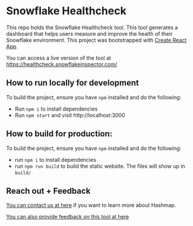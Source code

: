 # Snowflake Healthcheck
This repo holds the Snowflake Healthcheck tool. This tool generates a dashboard that helps users measure and improve the health of their Snowflake environment. This project was bootstrapped with [Create React App](https://github.com/facebook/create-react-app).

You can access a live version of the tool at https://healthcheck.snowflakeinspector.com/

## How to run locally for development
To build the project, ensure you have `npm` installed and do the following:
- Run `npm i` to install dependencies
- Run `npm start` and visit http://localhost:3000

## How to build for production:
To build the project, ensure you have `npm` installed and do the following:
- run `npm i` to install dependencies
- run `npm run build` to build the static website. The files will show up in `build/`

## Reach out + Feedback
[You can contact us at here](https://www.hashmapinc.com/reach-out) if you want to learn more about Hashmap.

[You can also provide feedback on this tool at here](https://docs.google.com/forms/d/e/1FAIpQLSfdwvdakOH7p9cX0y5OXvXsTajKqg_KzKTrSSEZpssx8LgQ2g/viewform)
